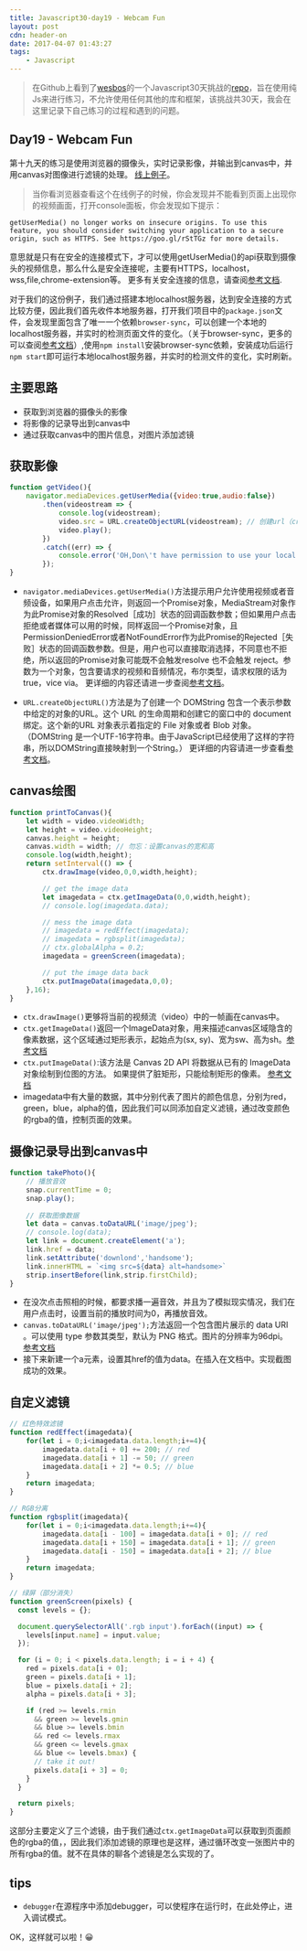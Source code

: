 ```yaml
---
title: Javascript30-day19 - Webcam Fun
layout: post
cdn: header-on
date: 2017-04-07 01:43:27
tags:
    - Javascript
---
```


> 在Github上看到了[wesbos](https://twitter.com/wesbos)的一个Javascript30天挑战的[repo](https://github.com/wesbos/JavaScript30)，旨在使用纯Js来进行练习，不允许使用任何其他的库和框架，该挑战共30天，我会在这里记录下自己练习的过程和遇到的问题。

## Day19 - Webcam Fun

第十九天的练习是使用浏览器的摄像头，实时记录影像，并输出到canvas中，并用canvas对图像进行滤镜的处理。
[线上例子](http://htmlpreview.github.io/?https://github.com/winar-jin/JavaScript30-Challenge/blob/master/19%20-%20Webcam%20Fun/index.html)。
> 当你看浏览器查看这个在线例子的时候，你会发现并不能看到页面上出现你的视频画面，打开console面板，你会发现如下提示：
```
getUserMedia() no longer works on insecure origins. To use this feature, you should consider switching your application to a secure origin, such as HTTPS. See https://goo.gl/rStTGz for more details.
```
意思就是只有在安全的连接模式下，才可以使用getUserMedia()的api获取到摄像头的视频信息，那么什么是安全连接呢，主要有HTTPS，localhost，wss,file,chrome-extension等。
更多有关安全连接的信息，请查阅[参考文档](https://www.chromium.org/Home/chromium-security/prefer-secure-origins-for-powerful-new-features).

对于我们的这份例子，我们通过搭建本地localhost服务器，达到安全连接的方式比较方便，因此我们首先收件本地服务器，打开我们项目中的`package.json`文件，会发现里面包含了唯一一个依赖`browser-sync`，可以创建一个本地的localhost服务器，并实时的检测页面文件的变化。（关于browser-sync，更多的可以查阅[参考文档](https://browsersync.io/docs)）,使用`npm install`安装browser-sync依赖，安装成功后运行`npm start`即可运行本地localhost服务器，并实时的检测文件的变化，实时刷新。
## 主要思路
* 获取到浏览器的摄像头的影像
* 将影像的记录导出到canvas中
* 通过获取canvas中的图片信息，对图片添加滤镜

## 获取影像
```javascript
function getVideo(){
    navigator.mediaDevices.getUserMedia({video:true,audio:false})
        .then(videostream => {
            console.log(videostream);
            video.src = URL.createObjectURL(videostream); // 创建url（creates  a URL for the specified object）
            video.play();
        })
        .catch((err) => {
            console.error('OH,Don\'t have permission to use your local cam!',err);
        });
}
```
* `navigator.mediaDevices.getUserMedia()`方法提示用户允许使用视频或者音频设备，如果用户点击允许，则返回一个Promise对象，MediaStream对象作为此Promise对象的Resolved［成功］状态的回调函数参数；但如果用户点击拒绝或者媒体可以用的时候，同样返回一个Promise对象，且PermissionDeniedError或者NotFoundError作为此Promise的Rejected［失败］状态的回调函数参数。但是，用户也可以直接取消选择，不同意也不拒绝，所以返回的Promise对象可能既不会触发resolve 也不会触发 reject。参数为一个对象，包含要请求的视频和音频情况，布尔类型，请求权限的话为true，vice via。
更详细的内容还请进一步查阅[参考文档](https://developer.mozilla.org/zh-CN/docs/Web/API/MediaDevices/getUserMedia)。

* `URL.createObjectURL()`方法是为了创建一个 DOMString 包含一个表示参数中给定的对象的URL。这个 URL 的生命周期和创建它的窗口中的 document 绑定。这个新的URL 对象表示着指定的 File 对象或者 Blob 对象。
（DOMString 是一个UTF-16字符串。由于JavaScript已经使用了这样的字符串，所以DOMString直接映射到一个String。）
更详细的内容请进一步查看[参考文档](https://developer.mozilla.org/zh-CN/docs/Web/API/URL/createObjectURL)。

## canvas绘图
```javascript
function printToCanvas(){
    let width = video.videoWidth;
    let height = video.videoHeight;
    canvas.height = height;
    canvas.width = width; // 勿忘：设置canvas的宽和高
    console.log(width,height);
    return setInterval(() => {
        ctx.drawImage(video,0,0,width,height);

        // get the image data
        let imagedata = ctx.getImageData(0,0,width,height);
        // console.log(imagedata.data);

        // mess the image data
        // imagedata = redEffect(imagedata);
        // imagedata = rgbsplit(imagedata);
        // ctx.globalAlpha = 0.2;
        imagedata = greenScreen(imagedata);

        // put the image data back
        ctx.putImageData(imagedata,0,0);
    },16);
}
```
* `ctx.drawImage()`更够将当前的视频流（video）中的一帧画在canvas中。
* `ctx.getImageData()`返回一个ImageData对象，用来描述canvas区域隐含的像素数据，这个区域通过矩形表示，起始点为(sx, sy)、宽为sw、高为sh。[参考文档](https://developer.mozilla.org/zh-CN/docs/Web/API/CanvasRenderingContext2D/getImageData)
* `ctx.putImageData()`:该方法是 Canvas 2D API 将数据从已有的 ImageData 对象绘制到位图的方法。 如果提供了脏矩形，只能绘制矩形的像素。 [参考文档](https://developer.mozilla.org/zh-CN/docs/Web/API/CanvasRenderingContext2D/putImageData)
* imagedata中有大量的数据，其中分别代表了图片的颜色信息，分别为red，green，blue，alpha的值，因此我们可以同添加自定义滤镜，通过改变颜色的rgba的值，控制页面的效果。

## 摄像记录导出到canvas中
```javascript
function takePhoto(){
    // 播放音效
    snap.currentTime = 0;
    snap.play();
    
    // 获取图像数据
    let data = canvas.toDataURL('image/jpeg');
    // console.log(data);
    let link = document.createElement('a');
    link.href = data;
    link.setAttribute('downlond','handsome');
    link.innerHTML = `<img src=${data} alt=handsome>`
    strip.insertBefore(link,strip.firstChild);
}
```
* 在没次点击照相的时候，都要求播一遍音效，并且为了模拟现实情况，我们在用户点击时，设置当前的播放时间为0，再播放音效。
* `canvas.toDataURL('image/jpeg');`方法返回一个包含图片展示的 data URI 。可以使用 type 参数其类型，默认为 PNG 格式。图片的分辨率为96dpi。 [参考文档](https://developer.mozilla.org/zh-CN/docs/Web/API/HTMLCanvasElement/toDataURL)
* 接下来新建一个a元素，设置其href的值为data。在插入在文档中。实现截图成功的效果。

## 自定义滤镜
```javascript
// 红色特效滤镜
function redEffect(imagedata){
    for(let i = 0;i<imagedata.data.length;i+=4){
        imagedata.data[i + 0] += 200; // red
        imagedata.data[i + 1] -= 50; // green
        imagedata.data[i + 2] *= 0.5; // blue
    }
    return imagedata;
}

// RGB分离
function rgbsplit(imagedata){
    for(let i = 0;i<imagedata.data.length;i+=4){
        imagedata.data[i - 100] = imagedata.data[i + 0]; // red
        imagedata.data[i + 150] = imagedata.data[i + 1]; // green
        imagedata.data[i - 150] = imagedata.data[i + 2]; // blue
    }
    return imagedata;
}

// 绿屏（部分消失）
function greenScreen(pixels) {
  const levels = {};

  document.querySelectorAll('.rgb input').forEach((input) => {
    levels[input.name] = input.value;
  });

  for (i = 0; i < pixels.data.length; i = i + 4) {
    red = pixels.data[i + 0];
    green = pixels.data[i + 1];
    blue = pixels.data[i + 2];
    alpha = pixels.data[i + 3];

    if (red >= levels.rmin
      && green >= levels.gmin
      && blue >= levels.bmin
      && red <= levels.rmax
      && green <= levels.gmax
      && blue <= levels.bmax) {
      // take it out!
      pixels.data[i + 3] = 0;
    }
  }

  return pixels;
}
```
这部分主要定义了三个滤镜，由于我们通过`ctx.getImageData`可以获取到页面颜色的rgba的值，，因此我们添加滤镜的原理也是这样，通过循环改变一张图片中的所有rgba的值。就不在具体的聊各个滤镜是怎么实现的了。

## tips
* `debugger`在源程序中添加debugger，可以使程序在运行时，在此处停止，进入调试模式。

OK，这样就可以啦！😀